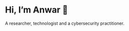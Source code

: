 #  Hi, I’m Anwar 👋
A researcher, technologist and a cybersecurity practitioner.

<!---
anwarhaq-cto-ciso/anwarhaq-cto-ciso is a ✨ special ✨ repository because its `README.md` (this file) appears on your GitHub profile.
You can click the Preview link to take a look at your changes.
--->
